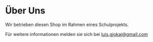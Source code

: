 # Über Uns

Wir betrieben diesen Shop im Rahmen eines Schulprojekts.

Für weitere informationen melden sie sich bei luis.gjokaj@gmail.com

